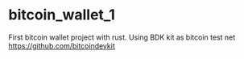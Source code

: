 # bitcoin_wallet_1
First bitcoin wallet project with rust. 
Using BDK kit as bitcoin test net https://github.com/bitcoindevkit
